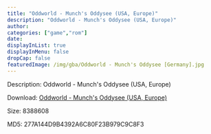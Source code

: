 ```yaml
---
title: "Oddworld - Munch's Oddysee (USA, Europe)"
description: "Oddworld - Munch's Oddysee (USA, Europe)"
author: 
categories: ["game","rom"]
date: 
displayInList: true
displayInMenu: false
dropCap: false
featuredImage: /img/gba/Oddworld - Munch's Oddysee [Germany].jpg
---
```


Description: Oddworld - Munch's Oddysee (USA, Europe)

Download: <a style="text-decoration:underline;" href="https://mega.nz/#!CLAWCKhY!pQDUhUouyWVpEH9ugKGByaU67Is8gkNSir__23AyHvY" target = "_blank" rel = "nofollow" > Oddworld - Munch's Oddysee (USA, Europe)</a>

Size: 8388608

MD5: 277A144D9B4392A6C80F23B979C9C8F3

